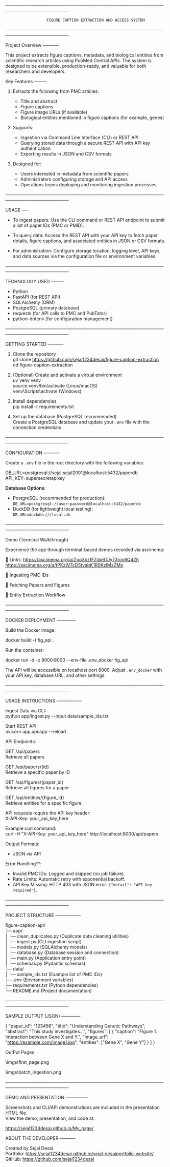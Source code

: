 ──────────────────────────────────────────────────────────────────────         

                      FIGURE CAPTION EXTRACTION AND ACCESS SYSTEM
──────────────────────────────────────────────────────────────────────

Project Overview
─────

This project extracts figure captions, metadata, and biological entities from scientific research articles using PubMed Central APIs. The system is designed to be extensible, production-ready, and valuable for both researchers and developers.


Key Features
────

1. Extracts the following from PMC articles:
   - Title and abstract
   - Figure captions
   - Figure image URLs (if available)
   - Biological entities mentioned in figure captions (for example, genes)

2. Supports:
   - Ingestion via Command Line Interface (CLI) or REST API
   - Querying stored data through a secure REST API with API key authentication
   - Exporting results in JSON and CSV formats

3. Designed for:
   - Users interested in metadata from scientific papers
   - Administrators configuring storage and API access
   - Operations teams deploying and monitoring ingestion processes

──────────────────────────────────────────────────────────────────────   

USAGE
──

- To ingest papers:
  Use the CLI command or REST API endpoint to submit a list of paper IDs (PMC or PMID).

- To query data:
  Access the REST API with your API key to fetch paper details, figure captions, and associated entities in JSON or CSV formats.

- For administration:
  Configure storage location, logging level, API keys, and data sources via the configuration file or environment variables.

──────────────────────────────────────────────────────────────────────

TECHNOLOGY USED
────

- Python
- FastAPI (for REST API)
- SQLAlchemy (ORM)
- PostgreSQL (primary database)
- requests (for API calls to PMC and PubTator)
- python-dotenv (for configuration management)

──────────────────────────────────────────────────────────────────────
   
GETTING STARTED
─────

1. Clone the repository  
   git clone https://github.com/sejal1234desai/figure-caption-extraction  
   cd figure-caption-extraction

2. (Optional) Create and activate a virtual environment  
   uv venv venv  
   source venv/bin/activate   (Linux/macOS)  
   venv\Scripts\activate      (Windows)

3. Install dependencies  
   pip install -r requirements.txt

4. Set up the database (PostgreSQL recommended)  
   Create a PostgreSQL database and update your `.env` file with the connection credentials


──────────────────────────────────────────────────────────────────────

CONFIGURATION
─────

Create a `.env` file in the root directory with the following variables:

DB_URL=postgresql://sejal:sejal2001@localhost:5432/paperdb  
API_KEY=supersecretapikey

**Database Options**:  
- PostgreSQL (recommended for production):  
  `DB_URL=postgresql://user:password@localhost:5432/paperdb`  
- DuckDB (for lightweight local testing):  
  `DB_URL=duckdb:///local.db`



──────────────────────────────────────────────────────────────────────

 Demo (Terminal Walkthrough)

Experience the app through terminal-based demos recorded via asciinema:
 
🔹 Links:  https://asciinema.org/a/Zpo3bzfFZdqB7Jy73roy8Q4Zh
           https://asciinema.org/a/tPKzW7cD5tvabK1R0KzIMzZMo

🔹 Ingesting PMC IDs

🔹 Fetching Papers and Figures

🔹 Entity Extraction Workflow

 ──────────────────────────────────────────────────────────────────────

DOCKER DEPLOYMENT
──────

Build the Docker image:

   docker build -t fig_api .

Run the container:

   docker run -d -p 8000:8000 --env-file .env_docker fig_api

The API will be accessible on localhost port 8000. Adjust `.env_docker` with your API key, database URL, and other settings.

 ──────────────────────────────────────────────────────────────────────
 
USAGE INSTRUCTIONS
────────

Ingest Data via CLI:  
   python app/ingest.py --input data/sample_ids.txt

Start REST API:  
   uvicorn app.api:app --reload

API Endpoints:  

GET /api/papers  
   Retrieve all papers

GET /api/papers/{id}  
   Retrieve a specific paper by ID

GET /api/figures/{paper_id}  
   Retrieve all figures for a paper

GET /api/entities/{figure_id}  
   Retrieve entities for a specific figure

API requests require the API key header:  
   X-API-Key: your_api_key_here

Example curl command:  
   curl -H "X-API-Key: your_api_key_here" http://localhost:8000/api/papers

Output Formats:  
- JSON via API  


Error Handling**:  
- Invalid PMC IDs: Logged and skipped (no job failure).  
- Rate Limits: Automatic retry with exponential backoff.  
- API Key Missing: HTTP 403 with JSON error: `{"detail": "API key required"}`.  

──────────────────────────────────────────────────────────────────────

PROJECT STRUCTURE
────────

figure-caption-api/  
  ├─ app/  
  │   ├─ clean_duplicates.py         (Duplicate data cleaning utilities)  
  │   ├─ ingest.py                   (CLI ingestion script)  
  │   ├─ models.py                   (SQLAlchemy models)  
  │   ├─ database.py                 (Database session and connection)  
  │   ├─ main.py                    (Application entry point)  
  │   └─ schemas.py                  (Pydantic schemas)  
  ├─ data/  
  │   └─ sample_ids.txt              (Example list of PMC IDs)  
  ├─ .env                           (Environment variables)  
  ├─ requirements.txt               (Python dependencies)  
  └─ README.md                     (Project documentation)  

──────────────────────────────────────────────────────────────────────

SAMPLE OUTPUT (JSON)
──────

{
  "paper_id": "123456",
  "title": "Understanding Genetic Pathways",
  "abstract": "This study investigates...",
  "figures": [
    {
      "caption": "Figure 1. Interaction between Gene X and Y.",
      "image_url": "https://example.com/image1.jpg",
      "entities": ["Gene X", "Gene Y"]
    }
  ]
}


OutPut Pages 


\imgs\first_page.png

\imgs\batch_ingestion.png

──────────────────────────────────────────────────────────────────────

DEMO AND PRESENTATION
───────

Screenshots and CLI/API demonstrations are included in the presentation HTML file.  
View the demo, presentation, and code at: 

https://sejal1234desai.github.io/My_page/



ABOUT THE DEVELOPER
─────

Created by Sejal Desai  
Portfolio: https://sejal1234desai.github.io/sejal-desaiportfolio-website/  
GitHub: https://github.com/sejal1234desai

 
